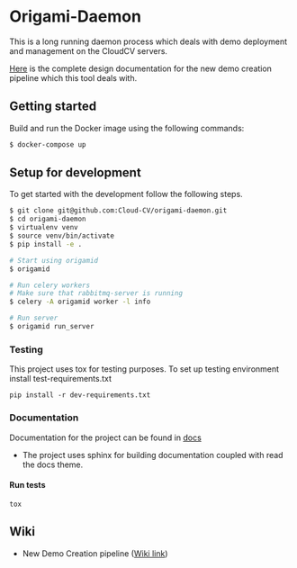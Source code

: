 # Origami-Daemon

This is a long running daemon process which deals with demo deployment and management on the CloudCV servers.

[Here](https://docs.google.com/document/d/128hrTVGwO9H7In6RJetpMSBTa7NpFg3BZdOUuVQQeIg/edit?usp=sharing) is the complete design documentation for the new demo creation pipeline which this tool deals with.

## Getting started

Build and run the Docker image using the following commands:

```sh
$ docker-compose up
```

## Setup for development

To get started with the development follow the following steps.

```sh
$ git clone git@github.com:Cloud-CV/origami-daemon.git
$ cd origami-daemon
$ virtualenv venv
$ source venv/bin/activate
$ pip install -e .

# Start using origamid
$ origamid

# Run celery workers
# Make sure that rabbitmq-server is running
$ celery -A origamid worker -l info

# Run server
$ origamid run_server
```

### Testing

This project uses tox for testing purposes. To set up testing environment install test-requirements.txt

`pip install -r dev-requirements.txt`

### Documentation

Documentation for the project can be found in [docs](/docs)

* The project uses sphinx for building documentation coupled with read the docs theme.

#### Run tests

`tox`

## Wiki

* New Demo Creation pipeline ([Wiki link](https://github.com/Cloud-CV/origami-daemon/wiki))
